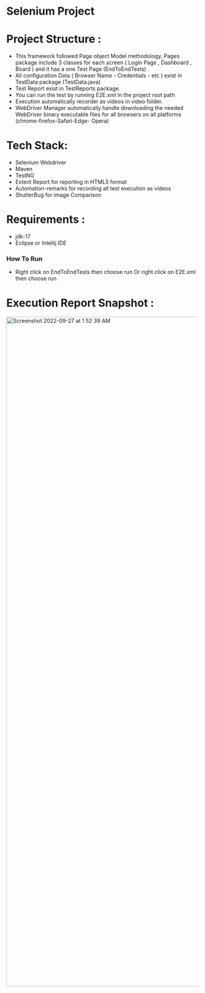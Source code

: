# Selenium Project

# Project Structure :
- This framework followed Page object Model methodology, Pages package include 3 classes for each screen ( Login Page , Dashboard , Board ) and it has a one Test Page (EndToEndTests) .
- All configuration Data (  Browser Name - Credentials - etc ) exist in TestData package (TestData.java)
- Test Report exist in TestReports package.
- You can run the test by running E2E.xml in the project root path
- Execution automatically recorder as videos in video folder.
- WebDriver Manager automatically handle downloading the needed WebDriver binary executable files for all browsers on all platforms (chrome-firefox-Safari-Edge- Opera)

# Tech Stack:

- Selenium Webdriver
- Maven
- TestNG
- Extent Report for reporting in HTML5 format
- Automation-remarks for recording all test execution as videos
- ShutterBug for image Comparison 

# Requirements :
- jdk-17
- Eclipse or Intellij IDE


### How To Run 
- Right click on EndToEndTests then choose run Or  right click on E2E.xml then choose run 


# Execution Report Snapshot :
<img width="1756" alt="Screenshot 2022-09-27 at 1 52 39 AM" src="https://user-images.githubusercontent.com/66669388/192406881-d2ca5e2a-e1d9-4617-973e-051a91991e30.png">
